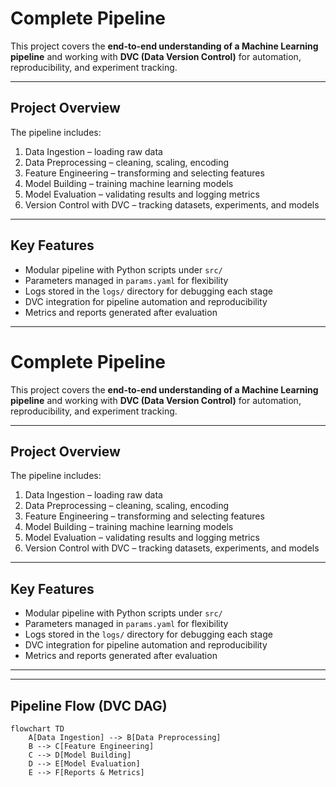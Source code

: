# Complete Pipeline  

This project covers the **end-to-end understanding of a Machine Learning pipeline** and working with **DVC (Data Version Control)** for automation, reproducibility, and experiment tracking.  

---

## Project Overview  

The pipeline includes:  
1. Data Ingestion – loading raw data  
2. Data Preprocessing – cleaning, scaling, encoding  
3. Feature Engineering – transforming and selecting features  
4. Model Building – training machine learning models  
5. Model Evaluation – validating results and logging metrics  
6. Version Control with DVC – tracking datasets, experiments, and models  

---

## Key Features  

- Modular pipeline with Python scripts under `src/`  
- Parameters managed in `params.yaml` for flexibility  
- Logs stored in the `logs/` directory for debugging each stage  
- DVC integration for pipeline automation and reproducibility  
- Metrics and reports generated after evaluation  

---


# Complete Pipeline  

This project covers the **end-to-end understanding of a Machine Learning pipeline** and working with **DVC (Data Version Control)** for automation, reproducibility, and experiment tracking.  

---

## Project Overview  

The pipeline includes:  
1. Data Ingestion – loading raw data  
2. Data Preprocessing – cleaning, scaling, encoding  
3. Feature Engineering – transforming and selecting features  
4. Model Building – training machine learning models  
5. Model Evaluation – validating results and logging metrics  
6. Version Control with DVC – tracking datasets, experiments, and models  

---

## Key Features  

- Modular pipeline with Python scripts under `src/`  
- Parameters managed in `params.yaml` for flexibility  
- Logs stored in the `logs/` directory for debugging each stage  
- DVC integration for pipeline automation and reproducibility  
- Metrics and reports generated after evaluation  

---

---

## Pipeline Flow (DVC DAG)  

```mermaid
flowchart TD
    A[Data Ingestion] --> B[Data Preprocessing]
    B --> C[Feature Engineering]
    C --> D[Model Building]
    D --> E[Model Evaluation]
    E --> F[Reports & Metrics]
